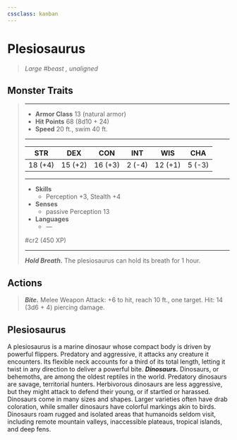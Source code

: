 ```yaml
---
cssclass: kanban
---
```


# Plesiosaurus
>*Large #beast , unaligned*
## Monster Traits
>___
>- **Armor Class** 13 (natural armor)
>- **Hit Points** 68 (8d10 + 24)
>- **Speed** 20 ft., swim 40 ft.
>___
>|STR|DEX|CON|INT|WIS|CHA|
>|:---:|:---:|:---:|:---:|:---:|:---:|
>|18 (+4)|15 (+2)|16 (+3)|2 (-4)|12 (+1)|5 (-3)|
>___
>- **Skills**
>	 - Perception +3, Stealth +4
>- **Senses**
>	 - passive Perception 13
>- **Languages**
>	 - —
>
> #cr2 (450 XP)
>___
>***Hold Breath.*** The plesiosaurus can hold its breath for 1 hour.  
>
## Actions
>***Bite.*** Melee Weapon Attack: +6 to hit, reach 10 ft., one target. Hit: 14 (3d6 + 4) piercing damage.
## Plesiosaurus
A plesiosaurus is a marine dinosaur whose compact body is driven by powerful flippers. Predatory and aggressive, it attacks any creature it encounters. Its flexible neck accounts for a third of its total length, letting it twist in any direction to deliver a powerful bite.
***Dinosaurs.*** Dinosaurs, or behemoths, are among the oldest reptiles in the world. Predatory dinosaurs are savage, territorial hunters. Herbivorous dinosaurs are less aggressive, but they might attack to defend their young, or if startled or harassed.
Dinosaurs come in many sizes and shapes. Larger varieties often have drab coloration, while smaller dinosaurs have colorful markings akin to birds. Dinosaurs roam rugged and isolated areas that humanoids seldom visit, including remote mountain valleys, inaccessible plateaus, tropical islands, and deep fens.